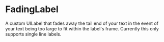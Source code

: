 # FadingLabel
A custom UILabel that fades away the tail end of your text in the event of your text being too large to fit within the label's frame.
Currently this only supports single line labels.
